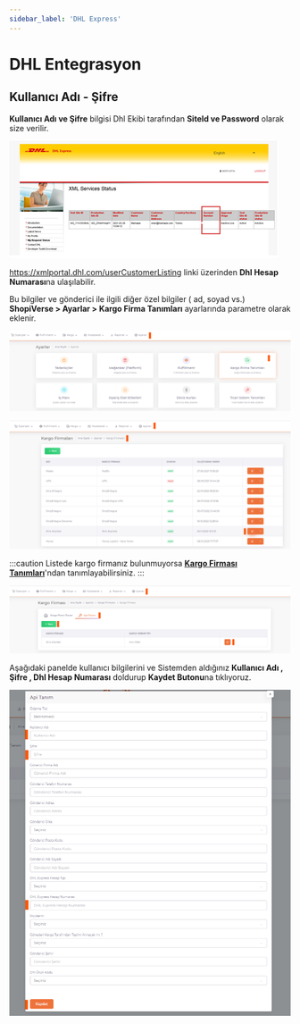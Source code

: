 ```yaml
---
sidebar_label: 'DHL Express'
---
```


# DHL Entegrasyon

## Kullanıcı Adı - Şifre

**Kullanıcı Adı ve Şifre** bilgisi Dhl Ekibi tarafından **SiteId ve Password** olarak size verilir.

![DHL](../cargo-entegration/img/DHL.png)

https://xmlportal.dhl.com/userCustomerListing linki üzerinden **Dhl Hesap Numarası**na ulaşılabilir.

Bu bilgiler ve gönderici ile ilgili diğer özel bilgiler ( ad, soyad vs.) **ShopiVerse > Ayarlar > Kargo Firma Tanımları**  ayarlarında parametre olarak eklenir.

![DHLE](../cargo-entegration/img/DHLe.png)

![DHLEDit](../cargo-entegration/img/DHLEdit.png)

:::caution
Listede kargo firmanız bulunmuyorsa **[Kargo Firması Tanımları](/docs/category/kargo-firma-tanımları)**'ndan tanımlayabilirsiniz.
:::

![DHLEdit Parameter](../cargo-entegration/img/DHLEditParameter.png)

Aşağıdaki panelde kullanıcı bilgilerini ve Sistemden aldığınız **Kullanıcı Adı , Şifre , Dhl Hesap Numarası** doldurup **Kaydet Butonu**na tıklıyoruz.

![DHLEdit Parameter](../cargo-entegration/img/DHLEditParameterSave.png)


 
